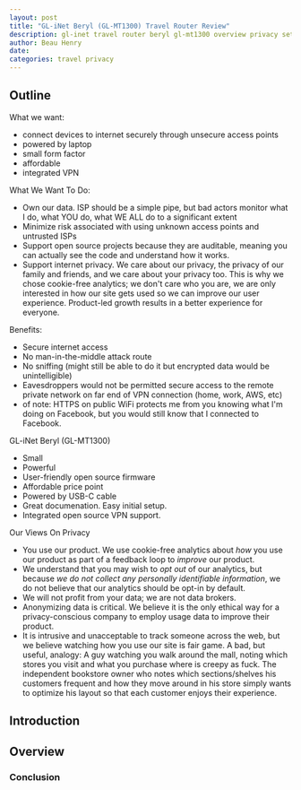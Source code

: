 ```yaml
---
layout: post
title: "GL-iNet Beryl (GL-MT1300) Travel Router Review"
description: gl-inet travel router beryl gl-mt1300 overview privacy setup vpn wireguard open source
author: Beau Henry
date:   
categories: travel privacy
---
```

## Outline

What we want:
* connect devices to internet securely through unsecure access points
* powered by laptop
* small form factor
* affordable
* integrated VPN

What We Want To Do:
* Own our data. ISP should be a simple pipe, but bad actors monitor what I do, what YOU do, what WE ALL do to a significant extent
* Minimize risk associated with using unknown access points and untrusted ISPs
* Support open source projects because they are auditable, meaning you can actually see the code and understand how it works.
* Support internet privacy. We care about our privacy, the privacy of our family and friends, and we care about your privacy too. This is why we chose cookie-free analytics; we don't care who you are, we are only interested in how our site gets used so we can improve our user experience. Product-led growth results in a better experience for everyone.

Benefits:
* Secure internet access
* No man-in-the-middle attack route
* No sniffing (might still be able to do it but encrypted data would be unintelligible)
* Eavesdroppers would not be permitted secure access to the remote private network on far end of VPN connection (home, work, AWS, etc)
* of note: HTTPS on public WiFi protects me from you knowing what I'm doing on Facebook, but you would still know that I connected to Facebook.

GL-iNet Beryl (GL-MT1300)
* Small
* Powerful
* User-friendly open source firmware
* Affordable price point
* Powered by USB-C cable
* Great documenation. Easy initial setup.
* Integrated open source VPN support.

Our Views On Privacy
* You use our product. We use cookie-free analytics about <em>how</em> you use our product as part of a feedback loop to <em>improve</em> our product.
* We understand that you may wish to <em>opt out</em> of our analytics, but because <em>we do not collect any personally identifiable information</em>, we do not believe that our analytics should be opt-in by default.
* We will not profit from your data; we are not data brokers.
* Anonymizing data is critical. We believe it is the only ethical way for a privacy-conscious company to employ usage data to improve their product.
* It is intrusive and unacceptable to track someone across the web, but we believe watching how you use our site is fair game. A bad, but useful, analogy: A guy watching you walk around the mall, noting which stores you visit and what you purchase where is creepy as fuck. The independent bookstore owner who notes which sections/shelves his customers frequent and how they move around in his store simply wants to optimize his layout so that each customer enjoys their experience.

## Introduction

## Overview

### Conclusion
